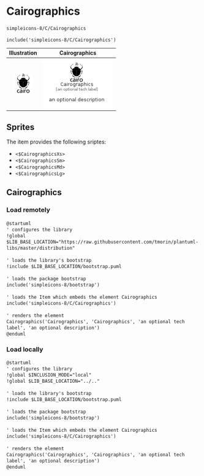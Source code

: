 # Cairographics


```text
simpleicons-8/C/Cairographics
```

```text
include('simpleicons-8/C/Cairographics')
```



| Illustration | Cairographics |
| :---: | :---: |
| ![illustration for Illustration](../../simpleicons-8/C/Cairographics.png) | ![illustration for Cairographics](../../simpleicons-8/C/Cairographics.Local.png) |



## Sprites
The item provides the following sriptes:

- `<$CairographicsXs>`
- `<$CairographicsSm>`
- `<$CairographicsMd>`
- `<$CairographicsLg>`





## Cairographics

### Load remotely
```plantuml
@startuml
' configures the library
!global $LIB_BASE_LOCATION="https://raw.githubusercontent.com/tmorin/plantuml-libs/master/distribution"

' loads the library's bootstrap
!include $LIB_BASE_LOCATION/bootstrap.puml

' loads the package bootstrap
include('simpleicons-8/bootstrap')

' loads the Item which embeds the element Cairographics
include('simpleicons-8/C/Cairographics')

' renders the element
Cairographics('Cairographics', 'Cairographics', 'an optional tech label', 'an optional description')
@enduml
```

### Load locally
```plantuml
@startuml
' configures the library
!global $INCLUSION_MODE="local"
!global $LIB_BASE_LOCATION="../.."

' loads the library's bootstrap
!include $LIB_BASE_LOCATION/bootstrap.puml

' loads the package bootstrap
include('simpleicons-8/bootstrap')

' loads the Item which embeds the element Cairographics
include('simpleicons-8/C/Cairographics')

' renders the element
Cairographics('Cairographics', 'Cairographics', 'an optional tech label', 'an optional description')
@enduml
```

